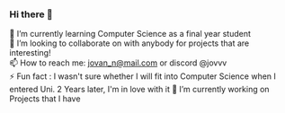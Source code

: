 ### Hi there 👋
🌱 I’m currently learning Computer Science as a final year student <br/>
👯 I’m looking to collaborate on with anybody for projects that are interesting! <br/>
📫 How to reach me: jovan_n@mail.com or discord @jovvv <br/>
⚡ Fun fact : I wasn't sure whether I will fit into Computer Science when I entered Uni. 2 Years later, I'm in love with it
🔭 I’m currently working on Projects that I have
<!--
**jovanjoto/jovanjoto** is a ✨ _special_ ✨ repository because its `README.md` (this file) appears on your GitHub profile.

Here are some ideas to get you started:

- 🔭 I’m currently working on ...
- 🌱 I’m currently learning ...
- 👯 I’m looking to collaborate on ...
- 🤔 I’m looking for help with ...
- 💬 Ask me about ...
- 📫 How to reach me: ...
- 😄 Pronouns: ...
- ⚡ Fun fact: ...
-->
